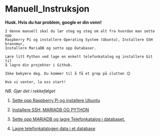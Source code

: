 # Manuell_Instruksjon
**Husk. Hvis du har problem, google er din venn!**

``` 
I denne manuell skal du lær steg og steg om alt fra hvordan man sette opp 
Raspberry Pi og installere Operating System (Ubuntu), Installere SSH brannmur, 
Installere MariaDB og sette opp Databaser. 

Lære litt Python ved lage en enkelt telefonkatalog og installere Git til 
å lagre din projekter i Github.
```

```
Ikke bekymre deg. Du kommer til å få et grep på slutten 😊

Hva vi venter, la oss start!
```

*NB. Gjør det i rekkefølget*

1. [ Sette opp Raspberry Pi og installere Ubuntu](/Sette_opp_Raspberry_Pie/READ_FIRST.md)

2. [Installere SSH, MARIADB OG PYTHON](/Installere_programvare/READ_FIRST.md)

3. [Sette opp MARIADB og lagre Telefonkatalog i databaset.](/Sette_opp_Database/READ_FIRST.md)

4. [Lagre telefonkatalogen data i et database](/Telefonkatalog/README_FIRST.md)
